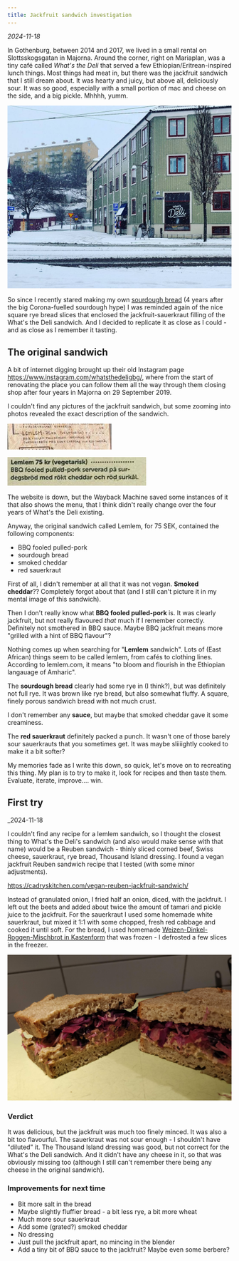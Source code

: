 ```yaml
---
title: Jackfruit sandwich investigation
---
```

_2024-11-18_

In Gothenburg, between 2014 and 2017, we lived in a small rental on Slottsskogsgatan in Majorna. Around the corner, right on Mariaplan, was a tiny café called _What's the Deli_ that served a few Ethiopian/Eritrean-inspired lunch things. Most things had meat in, but there was the jackfruit sandwich that I still dream about. It was hearty and juicy, but above all, deliciously sour. It was so good, especially with a small portion of mac and cheese on the side, and a big pickle. Mhhhh, yumm. 

![](projects/attachments/Pasted%20image%2020241118190237.png)

So since I recently stared making my own [sourdough bread](projects/fermentation/Sourdough%20experiments.md) (4 years after the big Corona-fuelled sourdough hype) I was reminded again of the nice square rye bread slices that enclosed the jackfruit-sauerkraut filling of the What's the Deli sandwich. And I decided to replicate it as close as I could - and as close as I remember it tasting. 

## The original sandwich
A bit of internet digging brought up their old Instagram page https://www.instagram.com/whatsthedeligbg/, where from the start of renovating the place you can follow them all the way through them closing shop after four years in Majorna on 29 September 2019. 

I couldn't find any pictures of the jackfruit sandwich, but some zooming into photos revealed the exact description of the sandwich. 

![600](projects/attachments/Pasted%20image%2020241118185806.png)

![600](projects/attachments/Pasted%20image%2020241118190124.png)

The website is down, but the Wayback Machine saved some instances of it that also shows the menu, that I think didn't really change over the four years of What's the Deli existing. 

Anyway, the original sandwich called Lemlem, for 75 SEK, contained the following components:
- BBQ fooled pulled-pork 
- sourdough bread
- smoked cheddar
- red sauerkraut

First of all, I didn't remember at all that it was not vegan. **Smoked cheddar**?? Completely forgot about that (and I still can't picture it in my mental image of this sandwich). 

Then I don't really know what **BBQ fooled pulled-pork** is. It was clearly jackfruit, but not really flavoured _that_ much if I remember correctly. Definitely not smothered in BBQ sauce. Maybe BBQ jackfruit means more "grilled with a hint of BBQ flavour"? 

Nothing comes up when searching for "**Lemlem** sandwich". Lots of (East African) things seem to be called lemlem, from cafés to clothing lines. According to lemlem.com, it means "to bloom and flourish in the Ethiopian langauage of Amharic".

The **sourdough bread** clearly had some rye in (I think?), but was definitely not full rye. It was brown like rye bread, but also somewhat fluffy. A square, finely porous sandwich bread with not much crust. 

I don't remember any **sauce**, but maybe that smoked cheddar gave it some creaminess.

The **red sauerkraut** definitely packed a punch. It wasn't one of those barely sour sauerkrauts that you sometimes get. It was maybe sliiiightly cooked to make it a bit softer? 

My memories fade as I write this down, so quick, let's move on to recreating this thing. My plan is to try to make it, look for recipes and then taste them. Evaluate, iterate, improve.... win. 


## First try
_2024-11-18

I couldn't find any recipe for a lemlem sandwich, so I thought the closest thing to What's the Deli's sandwich (and also would make sense with that name) would be a Reuben sandwich - thinly sliced corned beef, Swiss cheese, sauerkraut, rye bread, Thousand Island dressing. I found a vegan jackfruit Reuben sandwich recipe that I tested (with some minor adjustments).

https://cadryskitchen.com/vegan-reuben-jackfruit-sandwich/

Instead of granulated onion, I fried half an onion, diced, with the jackfruit. I left out the beets and added about twice the amount of tamari and pickle juice to the jackfruit. For the sauerkraut I used some homemade white sauerkraut, but mixed it 1:1 with some chopped, fresh red cabbage and cooked it until soft. 
For the bread, I used homemade [Weizen-Dinkel-Roggen-Mischbrot in Kastenform](projects/fermentation/Sourdough%20experiments.md#Weizen-Dinkel-Roggen-Mischbrot%20in%20Kastenform) that was frozen - I defrosted a few slices in the freezer. 

![600](projects/attachments/Pasted%20image%2020241118223308.png)

### Verdict
It was delicious, but the jackfruit was much too finely minced. It was also a bit too flavourful. The sauerkraut was not sour enough - I shouldn't have "diluted" it. The Thousand Island dressing was good, but not correct for the What's the Deli sandwich. And it didn't have any cheese in it, so that was obviously missing too (although I still can't remember there being any cheese in the original sandwich).

### Improvements for next time
- Bit more salt in the bread
- Maybe slightly fluffier bread - a bit less rye, a bit more wheat
- Much more sour sauerkraut
- Add some (grated?) smoked cheddar
- No dressing
- Just pull the jackfruit apart, no mincing in the blender
- Add a tiny bit of BBQ sauce to the jackfruit? Maybe even some berbere?





